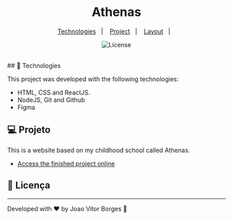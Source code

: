 <h1 align="center"> Athenas </h1>

<p align="center">
  <a href="#-tecnologias">Technologies</a>&nbsp;&nbsp;&nbsp;|&nbsp;&nbsp;&nbsp;
  <a href="#-projeto">Project</a>&nbsp;&nbsp;&nbsp;|&nbsp;&nbsp;&nbsp;
  <a href="#-layout">Layout</a>&nbsp;&nbsp;&nbsp;|&nbsp;&nbsp;&nbsp;
</p>

<p align="center">
  <img alt="License" src="https://img.shields.io/static/v1?label=license&message=MIT&color=49AA26&labelColor=000000">
</p>

<br>
## 🚀 Technologies

This project was developed with the following technologies:

- HTML, CSS and ReactJS.
- NodeJS, Git and Github
- Figma

## 💻 Projeto

This is a website based on my childhood school called Athenas.

- [Access the finished project online](https://joao-vitorb.github.io/colegioathenas)

## :memo: Licença

---

Developed with ♥ by Joao Vitor Borges :wave: